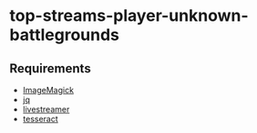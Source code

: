 # top-streams-player-unknown-battlegrounds

## Requirements

* [ImageMagick](http://www.imagemagick.org/script/index.php)
* [jq](https://stedolan.github.io/jq/)
* [livestreamer](http://docs.livestreamer.io/)
* [tesseract](https://github.com/tesseract-ocr)

